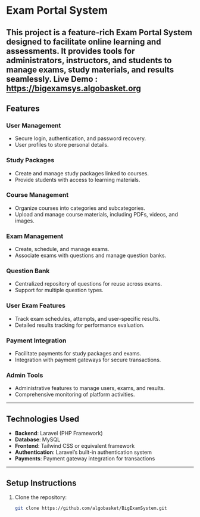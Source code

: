 # Exam Portal System

This project is a feature-rich **Exam Portal System** designed to facilitate online learning and assessments. It provides tools for administrators, instructors, and students to manage exams, study materials, and results seamlessly.
Live Demo : https://bigexamsys.algobasket.org
---

## Features

### User Management
- Secure login, authentication, and password recovery.
- User profiles to store personal details.

### Study Packages
- Create and manage study packages linked to courses.
- Provide students with access to learning materials.

### Course Management
- Organize courses into categories and subcategories.
- Upload and manage course materials, including PDFs, videos, and images.

### Exam Management
- Create, schedule, and manage exams.
- Associate exams with questions and manage question banks.

### Question Bank
- Centralized repository of questions for reuse across exams.
- Support for multiple question types.

### User Exam Features
- Track exam schedules, attempts, and user-specific results.
- Detailed results tracking for performance evaluation.

### Payment Integration
- Facilitate payments for study packages and exams.
- Integration with payment gateways for secure transactions.

### Admin Tools
- Administrative features to manage users, exams, and results.
- Comprehensive monitoring of platform activities.

---

## Technologies Used
- **Backend**: Laravel (PHP Framework)
- **Database**: MySQL
- **Frontend**: Tailwind CSS or equivalent framework
- **Authentication**: Laravel’s built-in authentication system
- **Payments**: Payment gateway integration for transactions

---

## Setup Instructions

1. Clone the repository:
   ```bash
   git clone https://github.com/algobasket/BigExamSystem.git
